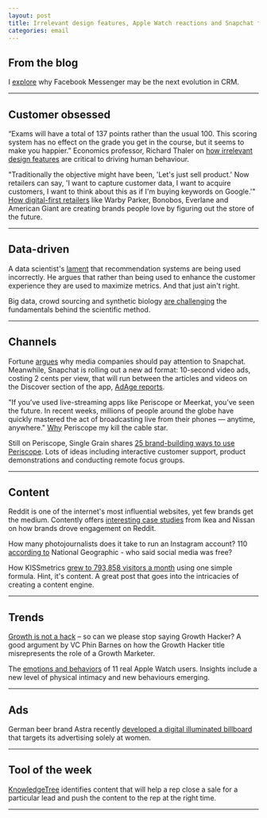 ```yaml
---
layout: post
title: Irrelevant design features, Apple Watch reactions and Snapchat for marketers
categories: email
---
```


## From the blog

I [explore][blog] why Facebook Messenger may be the next evolution in CRM.

[blog]:http://www.heuro.net/blog/the-future-of-crm/?utm_source=heuro.net&utm_medium=email

***

## Customer obsessed

“Exams will have a total of 137 points rather than the usual 100. This scoring system has no effect on the grade you get in the course, but it seems to make you happier.” Economics professor, Richard Thaler on [how irrelevant design features][econ] are critical to driving human behaviour.


[econ]:http://www.nytimes.com/2015/05/10/upshot/unless-you-are-spock-irrelevant-things-matter-in-economic-behavior.html?abt=0002&abg=1/?utm_source=heuro.net&utm_medium=email

"Traditionally the objective might have been, 'Let's just sell product.' Now retailers can say, 'I want to capture customer data, I want to acquire customers, I want to think about this as if I'm buying keywords on Google.'" [How digital-first retailers][incretail] like Warby Parker, Bonobos, Everlane and American Giant are creating brands people love by figuring out the store of the future.

[incretail]:http://www.inc.com/magazine/201506/tom-foster/reprogramming-retail.html/?utm_source=heuro.net&utm_medium=email

***

## Data-driven

A data scientist's [lament][rec-sys] that recommendation systems are being used incorrectly. He argues that rather than being used to enhance the customer experience they are used to maximize metrics. And that just ain't right.

[rec-sys]:https://medium.com/@mikedewar/recommendation-engines-aren-t-for-maximising-metrics-they-are-for-designing-experiences-b2cb3395092c/?utm_source=heuro.net&utm_medium=email

Big data, crowd sourcing and synthetic biology [are challenging][scimeth] the fundamentals behind the scientific method.

[scimeth]:http://ieet.org/index.php/IEET/more/swan20150524##When:07:42:00Z/?utm_source=heuro.net&utm_medium=email

***

## Channels

Fortune [argues][snapjourno] why media companies should pay attention to Snapchat. Meanwhile, Snapchat is rolling out a new ad format: 10-second video ads, costing 2 cents per view, that will run between the articles and videos on the Discover section of the app, [AdAge reports][schat-ads].

[schat-ads]:http://adage.com/article/digital/snapchat-charge-advertisers-cents-a-view-discover/298514/?utm_source=heuro.net&utm_medium=email

[snapjourno]:http://fortune.com/2015/05/22/snapchat-media-journalism/?utm_source=heuro.net&utm_medium=email

"If you’ve used live-streaming apps like Periscope or Meerkat, you’ve seen the future. In recent weeks, millions of people around the globe have quickly mastered the act of broadcasting live from their phones — anytime, anywhere." [Why][peristar] Periscope my kill the cable star.

[peristar]:http://www.thewrap.com/will-live-streaming-kill-the-cable-tv-star/?utm_source=heuro.net&utm_medium=email

Still on Periscope, Single Grain shares [25 brand-building ways to use Periscope][peribrand]. Lots of ideas including interactive customer support, product demonstrations and conducting remote focus groups.

[peribrand]:http://singlegrain.com/25-brand-building-ways-use-periscope-twitters-new-live-streaming-video-apps/?utm_source=heuro.net&utm_medium=email

***

## Content

Reddit is one of the internet's most influential websites, yet few brands get the medium. Contently offers [interesting case studies][redditrock] from Ikea and Nissan on how brands drove engagement on Reddit.

[redditrock]:http://contently.com/strategist/2015/05/19/5-brands-that-rock-reddit-and-what-you-can-learn-from-them/?utm_source=heuro.net&utm_medium=email

How many photojournalists does it take to run an Instagram account? 110 [according to][natgeophoto] National Geographic - who said social media was free?

[natgeophoto]:http://www.poynter.org/news/mediawire/345973/110-photographers-run-national-geographics-instagram-account/?utm_source=heuro.net&utm_medium=email

How KISSmetrics [grew to 793,858 visitors a month][kissmetrics] using one simple formula. Hint, it's content. A great post that goes into the intricacies of creating a content engine.

[kissmetrics]:http://www.quicksprout.com/2015/05/20/how-kissmetrics-grew-to-793858-visitors-a-month-by-using-one-simple-formula/?utm_source=heuro.net&utm_medium=email

***

## Trends

[Growth is not a hack][ghbad] – so can we please stop saying Growth Hacker? A good argument by VC Phin Barnes on how the Growth Hacker title misrepresents the role of a Growth Marketer.

[ghbad]:http://www.sneakerheadvc.com/2015/05/20/growth-is-not-a-hack/?utm_source=heuro.net&utm_medium=email

The [emotions and behaviors][watchemotion] of 11 real Apple Watch users. Insights include a new level of physical intimacy and new behaviours emerging.

[watchemotion]:http://mblm.com/stories/an-entirely-new-kind-of-intimate/?utm_source=heuro.net&utm_medium=email

***

## Ads

German beer brand Astra recently [developed a digital illuminated billboard][beer] that targets its advertising solely at women.

[beer]:http://www.psfk.com/2015/05/astra-beer-gender-detection-billboard-advertises-to-women.html/?utm_source=heuro.net&utm_medium=email

***

## Tool of the week

[KnowledgeTree][kn] identifies content that will help a rep close a sale for a particular lead and push the content to the rep at the right time.

[kn]:http://www.knowledgetree.com/?utm_source=heuro.net&utm_medium=blog

***